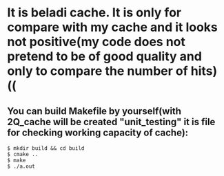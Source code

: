 # It is beladi cache. It is only for compare with my cache and it looks not positive(my code does not pretend to be of good quality and only to compare the number of hits)((

## You can build Makefile by yourself(with 2Q_cache will be created "unit_testing" it is file for checking working capacity of cache):
```
$ mkdir build && cd build
$ cmake ..
$ make
$ ./a.out
```